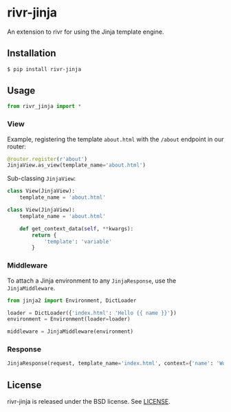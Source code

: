 rivr-jinja
==========

An extension to rivr for using the Jinja template engine.

## Installation

```bash
$ pip install rivr-jinja
```

## Usage

```python
from rivr_jinja import *
```

### View

Example, registering the template `about.html` with the `/about` endpoint in
our router:

```python
@router.register(r'about')
JinjaView.as_view(template_name='about.html')
```

Sub-classing `JinjaView`:

```python
class View(JinjaView):
    template_name = 'about.html'
```

```python
class View(JinjaView):
    template_name = 'about.html'

    def get_context_data(self, **kwargs):
        return {
            'template': 'variable'
        }
```

### Middleware

To attach a Jinja environment to any `JinjaResponse`, use the `JinjaMiddleware`.

```python
from jinja2 import Environment, DictLoader

loader = DictLoader({'index.html': 'Hello {{ name }}'})
environment = Environment(loader=loader)

middleware = JinjaMiddleware(environment)
```

### Response

```python
JinjaResponse(request, template_name='index.html', context={'name': 'World'})
```

## License

rivr-jinja is released under the BSD license. See [LICENSE](LICENSE).

